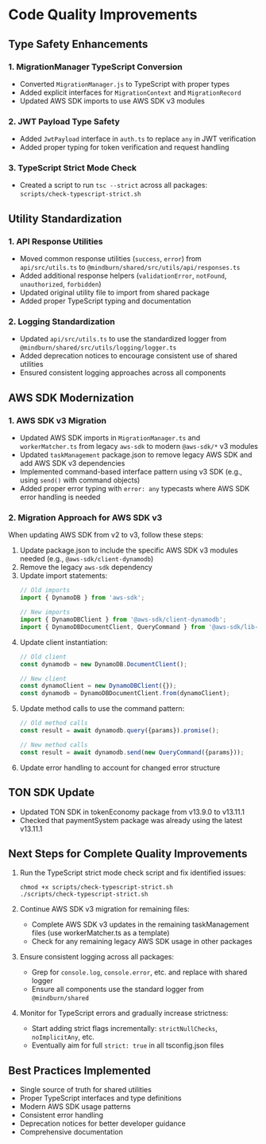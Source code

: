 # Code Quality Improvements

## Type Safety Enhancements

### 1. MigrationManager TypeScript Conversion
- Converted `MigrationManager.js` to TypeScript with proper types
- Added explicit interfaces for `MigrationContext` and `MigrationRecord`
- Updated AWS SDK imports to use AWS SDK v3 modules

### 2. JWT Payload Type Safety
- Added `JwtPayload` interface in `auth.ts` to replace `any` in JWT verification
- Added proper typing for token verification and request handling

### 3. TypeScript Strict Mode Check
- Created a script to run `tsc --strict` across all packages: `scripts/check-typescript-strict.sh`

## Utility Standardization

### 1. API Response Utilities
- Moved common response utilities (`success`, `error`) from `api/src/utils.ts` to `@mindburn/shared/src/utils/api/responses.ts`
- Added additional response helpers (`validationError`, `notFound`, `unauthorized`, `forbidden`)
- Updated original utility file to import from shared package
- Added proper TypeScript typing and documentation

### 2. Logging Standardization
- Updated `api/src/utils.ts` to use the standardized logger from `@mindburn/shared/src/utils/logging/logger.ts`
- Added deprecation notices to encourage consistent use of shared utilities
- Ensured consistent logging approaches across all components

## AWS SDK Modernization

### 1. AWS SDK v3 Migration
- Updated AWS SDK imports in `MigrationManager.ts` and `workerMatcher.ts` from legacy `aws-sdk` to modern `@aws-sdk/*` v3 modules
- Updated `taskManagement` package.json to remove legacy AWS SDK and add AWS SDK v3 dependencies
- Implemented command-based interface pattern using v3 SDK (e.g., using `send()` with command objects)
- Added proper error typing with `error: any` typecasts where AWS SDK error handling is needed

### 2. Migration Approach for AWS SDK v3
When updating AWS SDK from v2 to v3, follow these steps:
1. Update package.json to include the specific AWS SDK v3 modules needed (e.g., `@aws-sdk/client-dynamodb`)
2. Remove the legacy `aws-sdk` dependency
3. Update import statements:
   ```typescript
   // Old imports
   import { DynamoDB } from 'aws-sdk';
   
   // New imports
   import { DynamoDBClient } from '@aws-sdk/client-dynamodb';
   import { DynamoDBDocumentClient, QueryCommand } from '@aws-sdk/lib-dynamodb';
   ```
4. Update client instantiation:
   ```typescript
   // Old client
   const dynamodb = new DynamoDB.DocumentClient();
   
   // New client
   const dynamoClient = new DynamoDBClient({});
   const dynamodb = DynamoDBDocumentClient.from(dynamoClient);
   ```
5. Update method calls to use the command pattern:
   ```typescript
   // Old method calls
   const result = await dynamodb.query({params}).promise();
   
   // New method calls
   const result = await dynamodb.send(new QueryCommand({params}));
   ```
6. Update error handling to account for changed error structure

## TON SDK Update

- Updated TON SDK in tokenEconomy package from v13.9.0 to v13.11.1
- Checked that paymentSystem package was already using the latest v13.11.1

## Next Steps for Complete Quality Improvements

1. Run the TypeScript strict mode check script and fix identified issues:
   ```
   chmod +x scripts/check-typescript-strict.sh
   ./scripts/check-typescript-strict.sh
   ```

2. Continue AWS SDK v3 migration for remaining files:
   - Complete AWS SDK v3 updates in the remaining taskManagement files (use workerMatcher.ts as a template)
   - Check for any remaining legacy AWS SDK usage in other packages

3. Ensure consistent logging across all packages:
   - Grep for `console.log`, `console.error`, etc. and replace with shared logger
   - Ensure all components use the standard logger from `@mindburn/shared`

4. Monitor for TypeScript errors and gradually increase strictness:
   - Start adding strict flags incrementally: `strictNullChecks`, `noImplicitAny`, etc.
   - Eventually aim for full `strict: true` in all tsconfig.json files

## Best Practices Implemented

- Single source of truth for shared utilities
- Proper TypeScript interfaces and type definitions
- Modern AWS SDK usage patterns
- Consistent error handling
- Deprecation notices for better developer guidance
- Comprehensive documentation 
